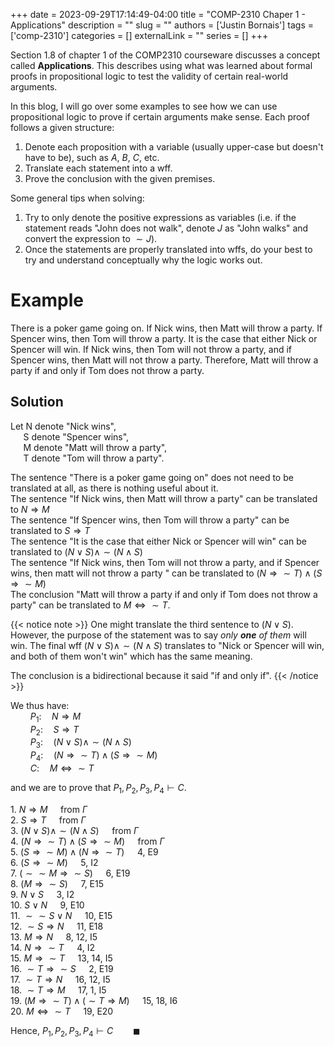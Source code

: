 +++ 
date = 2023-09-29T17:14:49-04:00
title = "COMP-2310 Chaper 1 - Applications"
description = ""
slug = ""
authors = ['Justin Bornais']
tags = ['comp-2310']
categories = []
externalLink = ""
series = []
+++

Section 1.8 of chapter 1 of the COMP2310 courseware discusses a concept called **Applications**. This describes using what was learned about formal proofs in propositional logic to test the validity of certain real-world arguments.

In this blog, I will go over some examples to see how we can use propositional logic to prove if certain arguments make sense. Each proof follows a given structure:
1. Denote each proposition with a variable (usually upper-case but doesn't have to be), such as $A$, $B$, $C$, etc.
2. Translate each statement into a wff.
3. Prove the conclusion with the given premises.

Some general tips when solving:
1. Try to only denote the positive expressions as variables (i.e. if the statement reads "John does not walk", denote *J* as "John walks" and convert the expression to $\sim J$).
2. Once the statements are properly translated into wffs, do your best to try and understand conceptually why the logic works out.

# Example
There is a poker game going on. If Nick wins, then Matt will throw a party. If Spencer wins, then Tom will throw a party. It is the case that either Nick or Spencer will win.
If Nick wins, then Tom will not throw a party, and if Spencer wins, then Matt will not throw a party. Therefore, Matt will throw a party if and only if Tom does not throw a party.

## Solution
Let N denote "Nick wins",\
$\quad$ S denote "Spencer wins",\
$\quad$ M denote "Matt will throw a party",\
$\quad$ T denote "Tom will throw a party".

The sentence "There is a poker game going on" does not need to be translated at all, as there is nothing useful about it.\
The sentence "If Nick wins, then Matt will throw a party" can be translated to $N\Rightarrow M$\
The sentence "If Spencer wins, then Tom will throw a party" can be translated to $S\Rightarrow T$\
The sentence "It is the case that either Nick or Spencer will win" can be translated to $(N\lor S)\land\sim(N\land S)$\
The sentence "If Nick wins, then Tom will not throw a party, and if Spencer wins, then matt will not throw a party " can be translated to $(N\Rightarrow\sim T)\land (S\Rightarrow\sim M)$\
The conclusion "Matt will throw a party if and only if Tom does not throw a party" can be translated to $M\Leftrightarrow\sim T$.

{{< notice note >}}
One might translate the third sentence to $(N\lor S)$. However, the purpose of the statement was to say *only **one** of them* will win. The final wff $(N\lor S)\land\sim(N\land S)$ translates to
"Nick or Spencer will win, and both of them won't win" which has the same meaning.

The conclusion is a bidirectional because it said "if and only if".
{{< /notice >}}

We thus have:\
$\qquad P_1:\quad N\Rightarrow M$\
$\qquad P_2:\quad S\Rightarrow T$\
$\qquad P_3:\quad (N\lor S)\land\sim(N\land S)$\
$\qquad P_4:\quad (N\Rightarrow\sim T)\land (S\Rightarrow\sim M)$\
$\qquad C:\quad M\Leftrightarrow\sim T$

and we are to prove that $P_1,P_2,P_3,P_4\vdash C$.

1\. $N\Rightarrow M\quad$ from $\Gamma$\
2\. $S\Rightarrow T\quad$ from $\Gamma$\
3\. $(N\lor S)\land\sim(N\land S)\quad$ from $\Gamma$\
4\. $(N\Rightarrow\sim T)\land(S\Rightarrow\sim M)\quad$ from $\Gamma$\
5\. $(S\Rightarrow\sim M)\land(N\Rightarrow\sim T)\quad$ 4, E9\
6\. $(S\Rightarrow\sim M)\quad$ 5, I2\
7\. $(\sim\sim M\Rightarrow\sim S)\quad$ 6, E19\
8\. $(M\Rightarrow\sim S)\quad$ 7, E15\
9\. $N\lor S\quad$ 3, I2\
10\. $S\lor N\quad$ 9, E10\
11\. $\sim\sim S\lor N\quad$ 10, E15\
12\. $\sim S\Rightarrow N\quad$ 11, E18\
13\. $M\Rightarrow N\quad$ 8, 12, I5\
14\. $N\Rightarrow\sim T\quad$ 4, I2\
15\. $M\Rightarrow\sim T\quad$ 13, 14, I5\
16\. $\sim T\Rightarrow\sim S\quad$ 2, E19\
17\. $\sim T\Rightarrow N\quad$ 16, 12, I5\
18\. $\sim T\Rightarrow M\quad$ 17, 1, I5\
19\. $(M\Rightarrow\sim T)\land(\sim T\Rightarrow M)\quad$ 15, 18, I6\
20\. $M\Leftrightarrow\sim T\quad$ 19, E20

Hence, $P_1,P_2,P_3,P_4\vdash C\qquad\blacksquare$